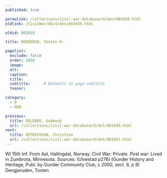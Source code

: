 ```yaml
---
published: true

permalink: /collections/civil-war-database/d/den/001650.html
oldlink: /CivilWar/db/d/den/001650.html

oldid: 001650

title: DENGERUD, Tosten H.

pagelist:
  exclude: false
  order: 1650
  image: 
  alt:
  caption:
  title:
  subtitle:      # Defaults to page subtitle
  teaser:

category: 
  - D 
  - DEN

previous:
  title: DELEBEK, Gudmund
  url: /collections/civil-war-database/d/del/001649.html  
next:
  title: DETRICKSON, Christian
  url: /collections/civil-war-database/d/det/001651.html   
---
```

WI 15th Inf. From Aal, Hallingdal, Norway. Civil War: Private. Post war: Lived in Zumbrota, Minnesota. Sources: (Ulvestad p276) (Gunder History and Heritage, Publ. by Gunder Community Club, c 2000, sect. 6, p 8) &#147;Dengjeruden, Tosten&#148;